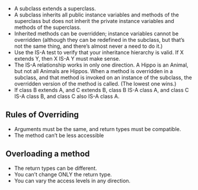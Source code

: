 - A subclass extends a superclass.
- A subclass inherits all public instance variables and methods of the superclass but does not inherit the private instance variables and methods of the superclass.
- Inherited methods can be overridden; instance variables cannot be overridden (although they can be redefined in the subclass, but that’s not the same thing, and there’s almost never a need to do it.)
- Use the IS-A test to verify that your inheritance hierarchy is valid. If X extends Y, then X IS-A Y must make sense.
- The IS-A relationship works in only one direction. A Hippo is an Animal, but not all Animals are Hippos. When a method is overridden in a subclass, and that method is invoked on an instance of the subclass, the overridden version of the method is called. (The lowest one wins.)
- If class B extends A, and C extends B, class B IS-A class A, and class C IS-A class B, and class C also IS-A class A.

## Rules of Overriding

- Arguments must be the same, and return types must be compatible.
- The method can’t be less accessible

## Overloading a method

- The return types can be different.
- You can’t change ONLY the return type.
- You can vary the access levels in any direction.